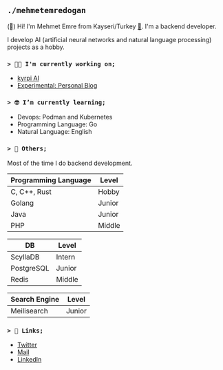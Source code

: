 ## ```./mehmetemredogan```

(🤝) Hi! I'm Mehmet Emre from Kayseri/Turkey [📍](https://goo.gl/maps/MnsUSR8eWJQkHsZw7). I'm a backend developer.

I develop AI (artificial neural networks and natural language processing) projects as a hobby.

### ```> 👨‍💻 I'm currently working on;```

* [kyrpi AI](https://www.kyrpi.com)
* [Experimental: Personal Blog](https://www.mehmetemredogan.com.tr)

### ```> 🤓 I’m currently learning;```

* Devops: Podman and Kubernetes
* Programming Language: Go
* Natural Language: English

### ```> 🧰 Others;```

Most of the time I do backend development.

| Programming Language | Level  |
|----------------------|--------|
| C, C++, Rust         | Hobby	|
| Golang               | Junior |
| Java				   | Junior |
| PHP                  | Middle |

| DB         | Level  |
|------------|--------|
| ScyllaDB   | Intern |
| PostgreSQL | Junior |
| Redis      | Middle |

| Search Engine	| Level	 |
|---------------|--------|
| Meilisearch	| Junior |

### ```> 🔗 Links;```

* [Twitter](https://twitter.com/mehmetemredogan)
* [Mail](mailto:med@mehmetemredogan.com.tr)
* [LinkedIn](https://www.linkedin.com/in/drmed/)